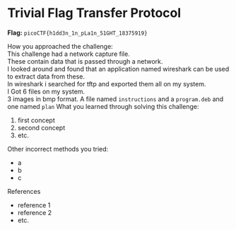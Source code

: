 # Trivial Flag Transfer Protocol

**Flag:** `picoCTF{h1dd3n_1n_pLa1n_51GHT_18375919}`

How you approached the challenge:<br>
This challenge had a network capture file.<br>
These contain data that is passed through a network.<br>
I looked around and found that an application named wireshark can be used to extract data from these.<br>
In wireshark i searched for tftp and exported them all on my system.<br>
I Got 6 files on my system.<br>
3 images in bmp format. A file named `instructions` and a `program.deb` and one named `plan`
What you learned through solving this challenge:

1. first concept
2. second concept
3. etc.

Other incorrect methods you tried:

- a
- b
- c

References

- reference 1
- reference 2
- etc.
